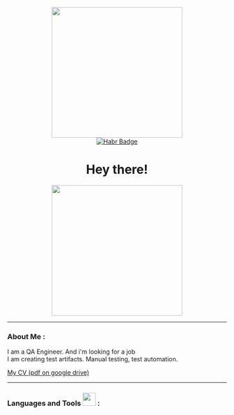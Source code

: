 <div id="header" align="center">
  <img src="https://media.giphy.com/media/BferOKonYOspm28AiB/giphy.gif" width="300"/>
</div>

<div id="badges" align="center">
  <a href="https://career.habr.com/margarita_sharkevich">
    <img src="https://img.shields.io/badge/Habr-grey?style=for-the-badge&logo=habr&logoColor=white" alt="Habr Badge"/>
  </a>
</div>

<div id="counter" align="center">
  <img src="https://komarev.com/ghpvc/?username=margarettomio&style=flat-square&color=blue" alt=""/>
</div>

<div id="hey" align="center">
  <h1>
    Hey there!
  </h1>
</div>

<div align="center">
  <img src="https://media.giphy.com/media/13HBDT4QSTpveU/giphy.gif" width="300"/>
</div>

---

### About Me :

<div aboutme ="center">
  <p1> I am a QA Engineer. And i'm looking for a job </p1>
</div>
<div abouttest ="center">
  <p1> I am creating test artifacts. Manual testing, test automation. </p1>
</div>

<a href="https://drive.google.com/file/d/1L3EbjnccZUDQid3LNuv0v4_n9Eh3i6Pd/view?usp=share_link"> My CV (pdf on google drive) </a>

---

### Languages and Tools <img src="https://media.giphy.com/media/WUlplcMpOCEmTGBtBW/giphy.gif" width="30"> :

